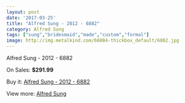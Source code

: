 ```yaml
---
layout: post
date: '2017-03-25'
title: "Alfred Sung - 2012 - 6882"
category: Alfred Sung
tags: ["sung","bridesmaid","made","custom","formal"]
image: http://img.metalkind.com/66084-thickbox_default/6882.jpg
---
```

Alfred Sung - 2012 - 6882

On Sales: **$291.99**
<a href="https://www.metalkind.com/en/alfred-sung/7181-6882.html"><amp-img layout="responsive" width="600" height="600" src="//img.metalkind.com/66084-thickbox_default/6882.jpg" alt="Alfred Sung - 2012 - 6882 0" /></a>
<a href="https://www.metalkind.com/en/alfred-sung/7181-6882.html"><amp-img layout="responsive" width="600" height="600" src="//img.metalkind.com/66085-thickbox_default/6882.jpg" alt="Alfred Sung - 2012 - 6882 1" /></a>
<a href="https://www.metalkind.com/en/alfred-sung/7181-6882.html"><amp-img layout="responsive" width="600" height="600" src="//img.metalkind.com/66086-thickbox_default/6882.jpg" alt="Alfred Sung - 2012 - 6882 2" /></a>
<a href="https://www.metalkind.com/en/alfred-sung/7181-6882.html"><amp-img layout="responsive" width="600" height="600" src="//img.metalkind.com/66087-thickbox_default/6882.jpg" alt="Alfred Sung - 2012 - 6882 3" /></a>
<a href="https://www.metalkind.com/en/alfred-sung/7181-6882.html"><amp-img layout="responsive" width="600" height="600" src="//img.metalkind.com/66088-thickbox_default/6882.jpg" alt="Alfred Sung - 2012 - 6882 4" /></a>
<a href="https://www.metalkind.com/en/alfred-sung/7181-6882.html"><amp-img layout="responsive" width="600" height="600" src="//img.metalkind.com/66089-thickbox_default/6882.jpg" alt="Alfred Sung - 2012 - 6882 5" /></a>
<a href="https://www.metalkind.com/en/alfred-sung/7181-6882.html"><amp-img layout="responsive" width="600" height="600" src="//img.metalkind.com/66090-thickbox_default/6882.jpg" alt="Alfred Sung - 2012 - 6882 6" /></a>

Buy it: [Alfred Sung - 2012 - 6882](https://www.metalkind.com/en/alfred-sung/7181-6882.html "Alfred Sung - 2012 - 6882")

View more: [Alfred Sung](https://www.metalkind.com/en/9-alfred-sung "Alfred Sung")